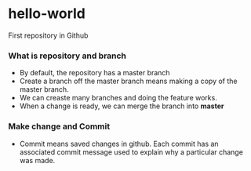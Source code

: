 # hello-world
First repository in Github


### What is repository and branch
+ By default, the repository has a master branch
+ Create a branch off the master branch means making a copy of the master branch.
+ We can creaste many branches and doing the feature works.
+ When a change is ready, we can merge the branch into **master**

### Make change and Commit
+ Commit means saved changes in github. Each commit has an associated commit message used to explain why a particular change was made.
